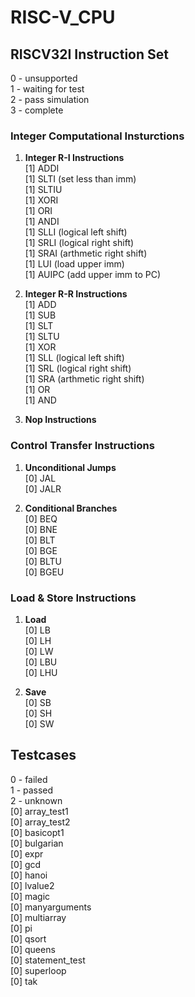 # RISC-V_CPU

## RISCV32I Instruction Set 
0 - unsupported  
1 - waiting for test  
2 - pass simulation  
3 - complete  

### Integer Computational Insturctions
1. **Integer R-I Instructions**   
    [1] ADDI  
    [1] SLTI	(set less than imm)  
    [1] SLTIU  
    [1] XORI  
    [1] ORI  
    [1] ANDI  
    [1] SLLI	(logical left shift)  
    [1] SRLI	(logical right shift)  
    [1] SRAI	(arthmetic right shift)  
    [1] LUI	    (load upper imm)  
    [1] AUIPC	(add  upper imm to PC)

2. **Integer R-R Instructions**  
    [1] ADD  
    [1] SUB  
    [1] SLT  
    [1] SLTU  
    [1] XOR  
    [1] SLL	(logical left shift)  
    [1] SRL (logical right shift)  
    [1] SRA	(arthmetic right shift)  
    [1] OR  
    [1] AND

3. **Nop Instructions**

### Control Transfer Instructions
1. **Unconditional Jumps**  
    [0] JAL  
  	[0] JALR  

2. **Conditional Branches**  
	[0] BEQ  
	[0] BNE  
	[0] BLT  
	[0] BGE  
	[0] BLTU  
	[0] BGEU  

### Load & Store Instructions
1. **Load**  
	[0] LB  
	[0] LH  
	[0] LW  
	[0] LBU  
	[0] LHU  
	
2. **Save**  
	[0] SB  
	[0] SH  
	[0] SW  

## Testcases
0 - failed  
1 - passed  
2 - unknown  
[0] array_test1  
[0] array_test2  
[0] basicopt1  
[0] bulgarian  
[0] expr  
[0] gcd  
[0] hanoi  
[0] lvalue2  
[0] magic  
[0] manyarguments  
[0] multiarray  
[0] pi  
[0] qsort  
[0] queens  
[0] statement_test  
[0] superloop  
[0] tak